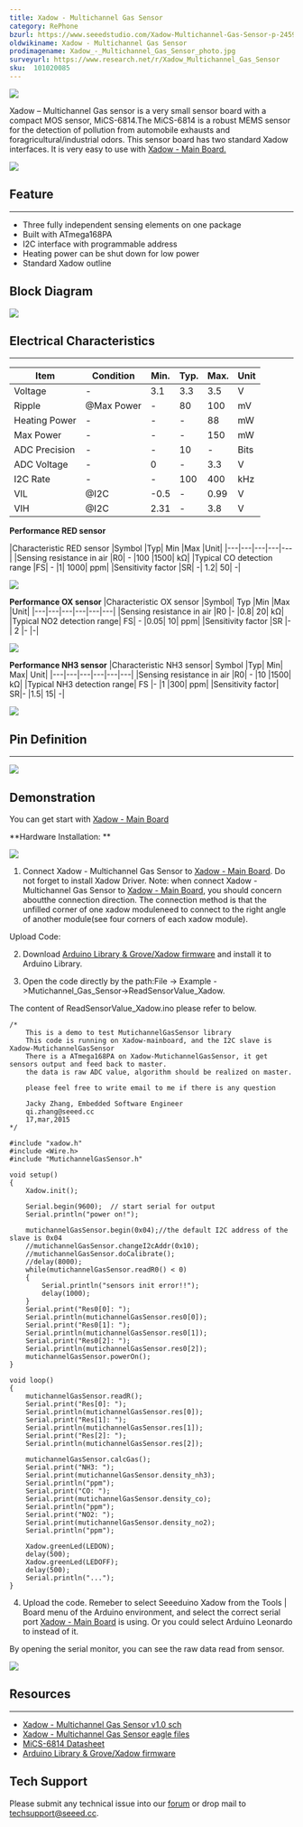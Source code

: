 ```yaml
---
title: Xadow - Multichannel Gas Sensor
category: RePhone
bzurl: https://www.seeedstudio.com/Xadow-Multichannel-Gas-Sensor-p-2459.html
oldwikiname: Xadow - Multichannel Gas Sensor
prodimagename: Xadow_-_Multichannel_Gas_Sensor_photo.jpg
surveyurl: https://www.research.net/r/Xadow_Multichannel_Gas_Sensor
sku:  101020085
---
```

![](https://github.com/SeeedDocument/Xadow_Multichannel_Gas_Sensor/raw/master/img/Xadow_-_Multichannel_Gas_Sensor_photo.jpg)

Xadow – Multichannel Gas sensor is a very small sensor board with a compact MOS sensor, MiCS-6814.The MiCS-6814 is a robust MEMS sensor for the detection of pollution from automobile exhausts and foragricultural/industrial odors. This sensor board has two standard Xadow interfaces. It is very easy to use with [Xadow - Main Board.](http://wiki.seeedstudio.com/Xadow_Main_Board)

[![](https://github.com/SeeedDocument/Seeed-WiKi/raw/master/docs/images/300px-Get_One_Now_Banner-ragular.png)](https://www.seeedstudio.com/Xadow-Multichannel-Gas-Sensor-p-2459.html)

## Feature
---
- Three fully independent sensing elements on one package
- Built with ATmega168PA
- I2C interface with programmable address
- Heating power can be shut down for low power
- Standard Xadow outline

## Block Diagram

![](https://github.com/SeeedDocument/Xadow_Multichannel_Gas_Sensor/raw/master/img/Xadow_-_Multichannel_Gas_Sensor_block_diagram.jpg)

## Electrical Characteristics
---
|Item |Condition	|Min.	|Typ.	|Max.	|Unit|
|---|---|---|---|---|---|
|Voltage|	-	|3.1	|3.3|	3.5|	V|
|Ripple	|@Max Power|	-	|80	|100|	mV|
|Heating Power|	-	|-	|-	|88|	mW|
|Max Power|	-|	-|	-|	150|	mW|
|ADC Precision|	-|	-|	10|	-	|Bits|
|ADC Voltage	|-	|0|	-	|3.3	|V|
|I2C Rate|	-|	-	|100	|400	|kHz|
|VIL|	@I2C|	-0.5	|-|	0.99	|V|
|VIH|	@I2C|	2.31|	-|	3.8	|V|

**Performance RED sensor**

|Characteristic RED sensor	|Symbol	|Typ|	Min	|Max	|Unit|
|---|---|---|---|---|
|Sensing resistance in air	|R0|	-	|100	|1500|	kΩ|
|Typical CO detection range	|FS|	-	|1|	1000|	ppm|
|Sensitivity factor	|SR|	-|	1.2|	50|	-|

![](https://github.com/SeeedDocument/Xadow_Multichannel_Gas_Sensor/raw/master/img/Red_sensor.jpg)

**Performance OX sensor**
|Characteristic OX sensor	|Symbol|	Typ	|Min	|Max	|Unit|
|---|---|---|---|---|---|
|Sensing resistance in air	|R0	|-	|0.8|	20|	kΩ|
|Typical NO2 detection range|	FS|	-	|0.05|	10|	ppm|
|Sensitivity factor	|SR	|-|	2	|-	|-|

![](https://github.com/SeeedDocument/Xadow_Multichannel_Gas_Sensor/raw/master/img/OX_sensor.jpg)

**Performance NH3 sensor**
|Characteristic NH3 sensor|	Symbol	|Typ|	Min|	Max|	Unit|
|---|---|---|---|---|---|
|Sensing resistance in air	|R0|	-	|10	|1500|	kΩ|
|Typical NH3 detection range|	FS	|-	|1	|300|	ppm|
|Sensitivity factor|	SR|-	|1.5|	15|	-|

![](https://github.com/SeeedDocument/Xadow_Multichannel_Gas_Sensor/raw/master/img/NH3_sensor.jpg)

## Pin Definition
---
![](https://github.com/SeeedDocument/Xadow_Multichannel_Gas_Sensor/raw/master/img/Xadow_Pins.jpg)

## Demonstration

You can get start with [Xadow - Main Board](http://wiki.seeedstudio.com/Xadow_Main_Board)

**Hardware Installation: **

![](https://github.com/SeeedDocument/Xadow_Multichannel_Gas_Sensor/raw/master/img/Xadow_-_Mutichannel_Gas_Sensor_connect_to_Xadow.JPG)

1) Connect Xadow - Multichannel Gas Sensor to [Xadow - Main Board](http://wiki.seeedstudio.com/Xadow_Main_Board). Do not forget to install Xadow
Driver. Note: when connect Xadow - Multichannel Gas Sensor to [Xadow - Main Board](http://wiki.seeedstudio.com/Xadow_Main_Board), you should concern aboutthe connection direction. The connection method is that the unfilled corner of one xadow moduleneed to connect to the right angle of another module(see four corners of each xadow module).

Upload Code:

2) Download [Arduino Library & Grove/Xadow firmware](https://github.com/Seeed-Studio/Mutichannel_Gas_Sensor) and install it to Arduino Library.

3) Open the code directly by the path:File -> Example ->Mutichannel_Gas_Sensor->ReadSensorValue_Xadow.

The content of ReadSensorValue_Xadow.ino please refer to below.

```
/*
    This is a demo to test MutichannelGasSensor library
    This code is running on Xadow-mainboard, and the I2C slave is Xadow-MutichannelGasSensor
    There is a ATmega168PA on Xadow-MutichannelGasSensor, it get sensors output and feed back to master.
    the data is raw ADC value, algorithm should be realized on master.

    please feel free to write email to me if there is any question

    Jacky Zhang, Embedded Software Engineer
    qi.zhang@seeed.cc
    17,mar,2015
*/

#include "xadow.h"
#include <Wire.h>
#include "MutichannelGasSensor.h"

void setup()
{
    Xadow.init();

    Serial.begin(9600);  // start serial for output
    Serial.println("power on!");

    mutichannelGasSensor.begin(0x04);//the default I2C address of the slave is 0x04
    //mutichannelGasSensor.changeI2cAddr(0x10);
    //mutichannelGasSensor.doCalibrate();
    //delay(8000);
    while(mutichannelGasSensor.readR0() < 0)
    {
        Serial.println("sensors init error!!");
        delay(1000);
    }
    Serial.print("Res0[0]: ");
    Serial.println(mutichannelGasSensor.res0[0]);
    Serial.print("Res0[1]: ");
    Serial.println(mutichannelGasSensor.res0[1]);
    Serial.print("Res0[2]: ");
    Serial.println(mutichannelGasSensor.res0[2]);
    mutichannelGasSensor.powerOn();
}

void loop()
{
    mutichannelGasSensor.readR();
    Serial.print("Res[0]: ");
    Serial.println(mutichannelGasSensor.res[0]);
    Serial.print("Res[1]: ");
    Serial.println(mutichannelGasSensor.res[1]);
    Serial.print("Res[2]: ");
    Serial.println(mutichannelGasSensor.res[2]);

    mutichannelGasSensor.calcGas();
    Serial.print("NH3: ");
    Serial.print(mutichannelGasSensor.density_nh3);
    Serial.println("ppm");
    Serial.print("CO: ");
    Serial.print(mutichannelGasSensor.density_co);
    Serial.println("ppm");
    Serial.print("NO2: ");
    Serial.print(mutichannelGasSensor.density_no2);
    Serial.println("ppm");

    Xadow.greenLed(LEDON);
    delay(500);
    Xadow.greenLed(LEDOFF);
    delay(500);
    Serial.println("...");
}
```

4) Upload the code. Remeber to select Seeeduino Xadow from the Tools | Board menu of the
Arduino environment, and select the correct serial port [Xadow - Main Board](http://wiki.seeedstudio.com/Xadow_Main_Board) is using. Or you could select Arduino Leonardo to instead of it.

By opening the serial monitor, you can see the raw data read from sensor.

![](https://github.com/SeeedDocument/Xadow_Multichannel_Gas_Sensor/raw/master/img/Mutichannel_Gas_Sensor_XadowPrint.jpg)

## Resources
---
- [Xadow - Multichannel Gas Sensor v1.0 sch](https://github.com/SeeedDocument/Xadow_Multichannel_Gas_Sensor/raw/master/res/Xadow_-_Multichannel_Gas_Sensor_v1.0_sch.pdf)
- [Xadow - Multichannel Gas Sensor eagle files](https://github.com/SeeedDocument/Xadow_Multichannel_Gas_Sensor/raw/master/res/Xadow_-_Multichannel_Gas_Sensor_eagle_files.zip)
- [MiCS-6814 Datasheet](https://github.com/SeeedDocument/Xadow_Multichannel_Gas_Sensor/raw/master/res/MiCS-6814_Datasheet.pdf)
- [Arduino Library & Grove/Xadow firmware](https://github.com/Seeed-Studio/Mutichannel_Gas_Sensor)

## Tech Support
Please submit any technical issue into our [forum](http://forum.seeedstudio.com/) or drop mail to techsupport@seeed.cc. 